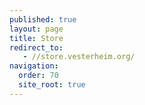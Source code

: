 ```yaml
---
published: true
layout: page
title: Store
redirect_to:
   - //store.vesterheim.org/
navigation:
  order: 70
  site_root: true  
---
```

